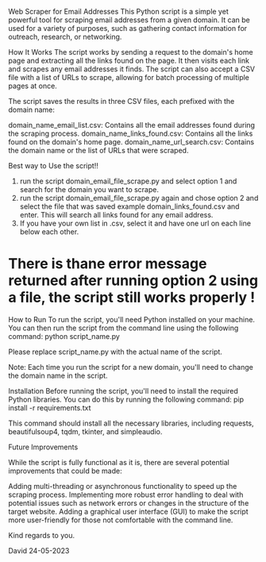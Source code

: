 Web Scraper for Email Addresses
This Python script is a simple yet powerful tool for scraping email addresses from a given domain. It can be used for a variety of purposes, such as gathering contact information for outreach, research, or networking.

How It Works
The script works by sending a request to the domain's home page and extracting all the links found on the page. It then visits each link and scrapes any email addresses it finds. The script can also accept a CSV file with a list of URLs to scrape, allowing for batch processing of multiple pages at once.

The script saves the results in three CSV files, each prefixed with the domain name:

domain_name_email_list.csv: Contains all the email addresses found during the scraping process.
domain_name_links_found.csv: Contains all the links found on the domain's home page.
domain_name_url_search.csv: Contains the domain name or the list of URLs that were scraped.

Best way to Use the script!! 

1. run the script domain_email_file_scrape.py and select option 1 and search for the domain you want to scrape.
2. run the script domain_email_file_scrape.py again and chose option 2 and select the file that was saved example domain_links_found.csv and enter. 
    This will search all links found for any email address.
3. If you have your own list in .csv, select it and have one url on each line below each other.

# There is thane error message returned after running option 2 using a file, the script still works properly !

How to Run
To run the script, you'll need Python installed on your machine. You can then run the script from the command line using the following command: python script_name.py

Please replace script_name.py with the actual name of the script.

Note: Each time you run the script for a new domain, you'll need to change the domain name in the script.

Installation
Before running the script, you'll need to install the required Python libraries. You can do this by running the following command: pip install -r requirements.txt

This command should install all the necessary libraries, including requests, beautifulsoup4, tqdm, tkinter, and simpleaudio.

Future Improvements

While the script is fully functional as it is, there are several potential improvements that could be made:

Adding multi-threading or asynchronous functionality to speed up the scraping process.
Implementing more robust error handling to deal with potential issues such as network errors or changes in the structure of the target website.
Adding a graphical user interface (GUI) to make the script more user-friendly for those not comfortable with the command line.

Kind regards to you.

David
24-05-2023
